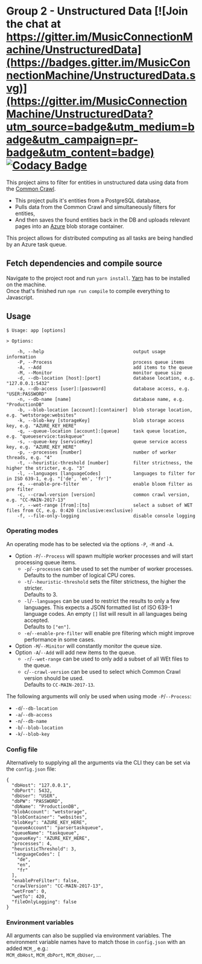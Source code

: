 # Group 2 - Unstructured Data [![Join the chat at https://gitter.im/MusicConnectionMachine/UnstructuredData](https://badges.gitter.im/MusicConnectionMachine/UnstructuredData.svg)](https://gitter.im/MusicConnectionMachine/UnstructuredData?utm_source=badge&utm_medium=badge&utm_campaign=pr-badge&utm_content=badge) [![Codacy Badge](https://api.codacy.com/project/badge/Grade/488966f28a0c448cac974baa104b74cc)](https://www.codacy.com/app/kordianbruck/UnstructuredData?utm_source=github.com&amp;utm_medium=referral&amp;utm_content=MusicConnectionMachine/UnstructuredData&amp;utm_campaign=Badge_Grade)
This project aims to filter for entities in unstructured data using data from the [Common Crawl](http://commoncrawl.org/).
- This project pulls it's entities from a PostgreSQL database,
- Pulls data from the Common Crawl and simultaneously filters for entities,
- And then saves the found entities back in the DB and uploads relevant pages into an [Azure](https://azure.microsoft.com) blob storage container.

This project allows for distributed computing as all tasks are being handled by an Azure task queue.


## Fetch dependencies and compile source
Navigate to the project root and run `yarn install`. [Yarn](https://yarnpkg.com/lang/en/) has to be installed on the machine.  
Once that's finished run `npm run compile` to compile everything to Javascript.

## Usage
```
$ Usage: app [options]

> Options:

    -h, --help                                 output usage information
    -P, --Process                              process queue items
    -A, --Add                                  add items to the queue
    -M, --Monitor                              monitor queue size
    -d, --db-location [host]:[port]            database location, e.g. "127.0.0.1:5432"
    -a, --db-access [user]:[password]          database access, e.g. "USER:PASSWORD"
    -n, --db-name [name]                       database name, e.g. "ProductionDB"
    -b, --blob-location [account]:[container]  blob storage location, e.g. "wetstorage:websites"
    -k, --blob-key [storageKey]                blob storage access key, e.g. "AZURE_KEY_HERE"
    -q, --queue-location [account]:[queue]     task queue location, e.g. "queueservice:taskqueue"
    -s, --queue-key [serviceKey]               queue service access key, e.g. "AZURE_KEY_HERE"
    -p, --processes [number]                   number of worker threads, e.g. "4"
    -t, --heuristic-threshold [number]         filter strictness, the higher the stricter, e.g. "3"
    -l, --languages [languageCodes]            languages to filter for in ISO 639-1, e.g. "['de', 'en', 'fr']"
    -e, --enable-pre-filter                    enable bloom filter as pre filter
    -c, --crawl-version [version]              common crawl version, e.g. "CC-MAIN-2017-13"
    -r, --wet-range [from]:[to]                select a subset of WET files from CC, e.g. 0:420 (inclusive:exclusive)
    -f, --file-only-logging                    disable console logging

```

### Operating modes

An operating mode has to be selected via the options `-P`, `-M` and `-A`. 
- Option    `-P`/`--Process` will spawn multiple worker processes and will start processing queue items.
  - `-p`/`--processes` can be used to set the number of worker processes.    
  Defaults to the number of logical CPU cores.
  - `-t`/`--heuristic-threshold` sets the filter strictness, the higher the stricter.    
  Defaults to 3.
  - `-l`/`--languages` can be used to restrict the results to only a few languages. 
  This expects a JSON formatted list of ISO 639-1 language codes. 
  An empty `[]` list will result in all languages being accepted.   
  Defaults to `["en"]`.
  - `-e`/`--enable-pre-filter` will enable pre filtering which might improve performance in some cases.
- Option `-M`/`--Minitor` will constantly monitor the queue size.
- Option `-A`/`--Add` will add new items to the queue. 
  - `-r`/`--wet-range` can be used to only add a subset of all WEt files to the queue.
  - `c`/`--crawl-version` can be used to select which Common Crawl version should be used.   
  Defaults to `CC-MAIN-2017-13`.

The following arguments will only be used when using mode `-P`/`--Process`:
- `-d`/`--db-location`
- `-a`/`--db-access`
- `-n`/`--db-name`
- `-b`/`--blob-location`
- `-k`/`--blob-key`



### Config file

Alternatively to supplying all the arguments via the CLI they can be set via the `config.json` file:
```
{
  "dbHost": "127.0.0.1",
  "dbPort": 5432,
  "dbUser": "USER",
  "dbPW": "PASSWORD",
  "dbName": "ProductionDB",
  "blobAccount": "wetstorage",
  "blobContainer": "websites",
  "blobKey": "AZURE_KEY_HERE",
  "queueAccount": "parsertaskqueue",
  "queueName": "taskqueue",
  "queueKey": "AZURE_KEY_HERE",
  "processes": 4,
  "heuristicThreshold": 3,
  "languageCodes": [
    "de",
    "en",
    "fr"
  ],
  "enablePreFilter": false,
  "crawlVersion": "CC-MAIN-2017-13",
  "wetFrom": 0,
  "wetTo": 420,
  "fileOnlyLogging": false
}
```



### Environment variables

All arguments can also be supplied via environment variables. 
The environment variable names have to match those in `config.json` with an added `MCM_`, e.g.:   
`MCM_dbHost`, `MCM_dbPort`, `MCM_dbUser`, ...

